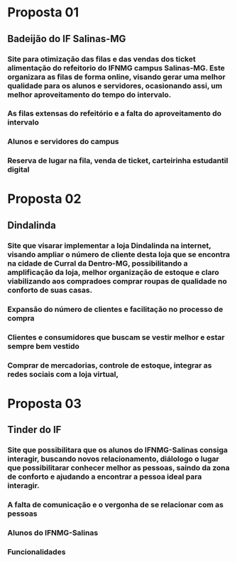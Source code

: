# Proposta 01

## Badeijão do IF Salinas-MG

### Site para otimização das filas e das vendas dos ticket alimentação do refeitorio do IFNMG campus Salinas-MG. Este organizara as filas de forma online, visando gerar uma melhor qualidade para os alunos e servidores, ocasionando assi, um melhor aproveitamento do tempo do intervalo.

### As filas extensas do refeitório e a falta do aproveitamento do intervalo

### Alunos e servidores do campus

### Reserva de lugar na fila, venda de ticket, carteirinha estudantil digital

# Proposta 02

## Dindalinda

### Site que visarar implementar a loja Dindalinda na internet, visando ampliar o número de cliente desta loja que se encontra na cidade de Curral da Dentro-MG, possibilitando a amplificação da loja, melhor organização de estoque e claro viabilizando aos compradoes comprar roupas de qualidade no conforto de suas casas.

### Expansão do número de clientes e facilitação no processo de compra

### Clientes e consumidores que buscam se vestir melhor e estar sempre bem vestido

### Comprar de mercadorias, controle de estoque, integrar as redes sociais com a loja virtual, 

# Proposta 03

## Tinder do IF

### Site que possibilitara que os alunos do IFNMG-Salinas consiga interagir, buscando novos relacionamento, diálologo o lugar que possibilitarar conhecer melhor as pessoas, saindo da zona de conforto e ajudando a encontrar a pessoa ideal para interagir.

### A falta de comunicação e o vergonha de se relacionar com as pessoas 

### Alunos do IFNMG-Salinas

### Funcionalidades